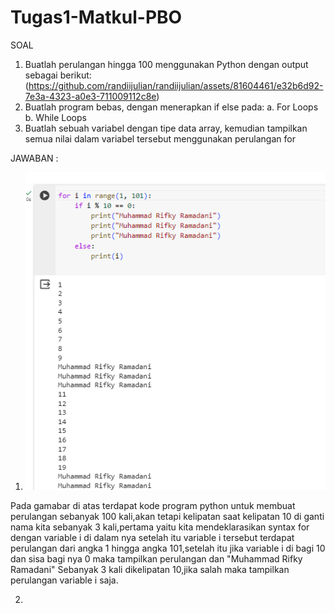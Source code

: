 # Tugas1-Matkul-PBO
SOAL

1. Buatlah perulangan hingga 100 menggunakan Python dengan output sebagai berikut:
 (https://github.com/randiijulian/randiijulian/assets/81604461/e32b6d92-7e3a-4323-a0e3-711009112c8e)
2. Buatlah program bebas, dengan menerapkan if else pada:
  a. For Loops
  b. While Loops
3. Buatlah sebuah variabel dengan tipe data array, kemudian tampilkan semua nilai dalam variabel tersebut menggunakan perulangan for
   
JAWABAN :
1. ![alt text](https://github.com/rifkiramadani/Tugas1-Matkul-PBO/blob/main/Cuplikan%20layar%202023-12-08%20221610.png)

Pada gamabar di atas terdapat kode program python untuk membuat perulangan sebanyak 100 kali,akan tetapi kelipatan saat kelipatan 10 di ganti nama kita sebanyak 3 kali,pertama yaitu kita mendeklarasikan syntax for dengan variable i di dalam nya setelah itu variable i tersebut terdapat perulangan dari angka 1 hingga angka 101,setelah itu jika variable i di bagi 10 dan sisa bagi nya 0 maka tampilkan perulangan dan "Muhammad Rifky Ramadani" Sebanyak 3 kali dikelipatan 10,jika salah maka tampilkan perulangan variable i saja.

2.
